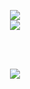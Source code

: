 <div align="center">

  <img src="https://nirzak-streak-stats.vercel.app/?user=mrhamana&theme=dark&hide_border=false" /><br/>
  <img src="https://github-readme-stats.vercel.app/api/top-langs/?username=mrhamana&theme=dark&hide_border=false&include_all_commits=true&count_private=true&layout=compact" />

  <br/><br/>

  [![](https://visitcount.itsvg.in/api?id=mrhamana&icon=0&color=0)](https://visitcount.itsvg.in)

</div>

<!-- Proudly created with GPRM ( https://gprm.itsvg.in ) -->
